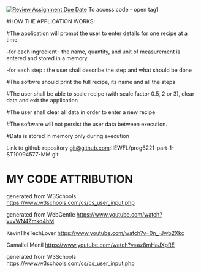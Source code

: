 [![Review Assignment Due Date](https://classroom.github.com/assets/deadline-readme-button-24ddc0f5d75046c5622901739e7c5dd533143b0c8e959d652212380cedb1ea36.svg)](https://classroom.github.com/a/Oa99dRjC) To access code - open tag1

#HOW THE APPLICATION WORKS:

 #The application will prompt the user to enter details for one recipe at a time.
 
-for each ingredient : the name, quantity, and unit of measurement is entered and stored in a memory

-for each step : the user shall describe the step and what should be done

 #The softwre should print the full recipe, its name and all the steps
 
 #The user shall be able to scale recipe (with scale factor 0.5, 2 or 3), clear data and exit the application
 
 #The user shall clear all data in order to enter a new recipe
 
 #The software will not persist the user data between execution.
 
 #Data is stored in memory only during execution
 
Link to github repository git@github.com:IIEWFL/prog6221-part-1-ST10094577-MM.git

 # MY CODE ATTRIBUTION
 
 generated from W3Schools
 https://www.w3schools.com/cs/cs_user_input.php
 
 generated from WebGentle
 https://www.youtube.com/watch?v=vWN4Zmkd4hM
 
 KevinTheTechLover
 https://www.youtube.com/watch?v=0n_-Jwb2Xkc
 
 Gamaliel Menil
 https://www.youtube.com/watch?v=az8mHaJXpRE
 
 generated from W3Schools
 https://www.w3schools.com/cs/cs_user_input.php
